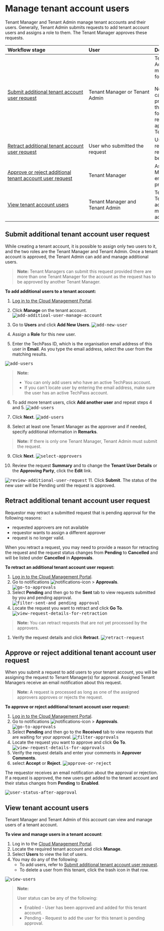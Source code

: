 # Manage tenant account users
Tenant Manager and Tenant Admin manage tenant accounts and their users. Generally, Tenant Admin submits requests to add tenant account users and assigns a role to them. The Tenant Manager approves these requests.

| <div style="width:250px">Workflow stage</div>  | <div style="width:200px">User</div> | <div style="width:200px">Description</div> |
| :------------------------------------------ |:-------------| :------------- |
| [Submit additional tenant account user request](#submit-additional-tenant-account-user-request) | Tenant Manager or Tenant Admin | Tenant Manager or Tenant Admin can add and manage additional users for the account. <br><br> Note: Tenant Managers can submit this request provided there are more than one Tenant Manager for the account as the request has to be approved by another Tenant Manager|
| [Retract additional tenant account user request](#retract-additional-tenant-account-user-request) | User who submitted the request | User who submitted the request can cancel a request as long as it is not been processed. |
| [Approve or reject additional tenant account user request](#approve-or-reject-additional-tenant-account-user-request)| Tenant Manager | Assigned Tenant Managers receive an email notification to process the request.|
| [View tenant account users](#view-tenant-account-users) | Tenant Manager and Tenant Admin | Tenant Manager and Tenant Admin of this account can view and manage users of a tenant account.|

## Submit additional tenant account user request
While creating a tenant account, it is possible to assign only two users to it, and the two roles are the Tenant Manager and Tenant Admin. Once a tenant account is approved, the Tenant Admin can add and manage additional users.

> **Note:** Tenant Managers can submit this request provided there are more than one Tenant Manager for the account as the request has to be approved by another Tenant Manager.

**To add additional users to a tenant account:**

1. [Log in to the Cloud Management Portal](log-in-to-cmp).
2. Click **Manage** on the tenant account.
<kbd>![add-additioal-user-manage-account](images/add-additioal-user-manage-account.png)</kbd>
3. Go to **Users** and click **Add New Users**.
<kbd>![add-new-user](images/add-new-user.png)</kbd>

4. Assign a **Role** for this new user.
5. Enter the TechPass ID, which is the organisation email address of this user in **Email**. As you type the email address, select the user from the matching results.

  <kbd>![add-users](images/add-users-02.png)</kbd>

  > **Note:**
  >
  >- You can only add users who have an active TechPass account.
  >- If you can't locate user by entering the email address, make sure the user has an active TechPass account.

6. To add more tenant users, click **Add another user** and repeat steps 4 and 5.
<kbd>![add-users](images/add-users-01.png)</kbd>

7. Click **Next**.
<kbd>![add-users](images/add-users-03.png)</kbd>

8. Select at least one Tenant Manager as the approver and if needed, specify additional information in **Remarks**.
  > **Note:** If there is only one Tenant Manager, Tenant Admin must submit the request.

9. Click **Next**.
 <kbd>![select-approvers](images/select-approvers-01.png)</kbd>

10. Review the request **Summary** and to change the **Tenant User Details** or the **Approving Party**, click the **Edit** link.

  <kbd>![review-additional-user-request](images/review-additional-user-request.png)</kbd>
11. Click **Submit**. The status of the new user will be Pending until the request is approved.

## Retract additional tenant account user request
Requestor may retract a submitted request that is pending approval for the following reasons:
- requested approvers are not available
- requestor wants to assign a different approver
- request is no longer valid.

When you retract a request, you may need to provide a reason for retracting the request and the request status changes from **Pending** to **Cancelled** and will be listed under **Cancelled** in **Approvals**.

**To retract an additional tenant account user request:**
1. [Log in to the Cloud Management Portal](log-in-to-cmp).
1. Go to notifications ![notifications-icon](images/notifications-icon.png) > **Approvals**.
<kbd>![go-to-approvals](images/go-to-approvals.png)</kbd>
1. Select **Pending** and then go to the **Sent** tab to view requests submitted by you and pending approval.
<kbd>![filter-sent-and pending approval](images/filter-sent.png)</kbd>
1. Locate the request you want to retract and click **Go To**.
<kbd>![view-request-details-for-retraction](images/view-request-details-for-retraction.png)</kbd>
> **Note:**
> You can retract requests that are not yet processed by the approvers.

1. Verify the request details and click **Retract**.
<kbd>![retract-request](images/retract-request.png)</kbd>

## Approve or reject additional tenant account user request
When you submit a request to add users to your tenant account, you will be assigning the request to Tenant Manager(s) for approval. Assigned Tenant Managers receive an email notification about this request.

> **Note:**
> A request is processed as long as one of the assigned approvers approves or rejects the request.

**To approve or reject additional tenant account user request:**

1. [Log in to the Cloud Management Portal](log-in-to-cmp).
1. Go to notifications ![notifications-icon](images/notifications-icon.png) > **Approvals**.
<kbd>![go-to-approvals](images/go-to-approvals.png)</kbd>
1. Select **Pending** and then go to the **Received** tab to view requests that are waiting for your approval.
<kbd>![filter-approvals](images/filter-approvals.png)</kbd>
1. Locate the request you want to approve and click **Go To**.
<kbd>![view-request-details-for-approvals](images/view-request-details-for-approvals.png)</kbd>
1. Verify the request details and enter your comments in **Approver Comments**.
1. select **Accept** or **Reject**.
<kbd>![approve-or-reject](images/approve-or-reject.png)</kbd>

  The requestor receives an email notification about the approval or rejection. If a request is approved, the new users get added to the tenant account and their status changes from **Pending** to **Enabled**.

  <kbd>![user-status-after-approval](images/user-status-after-approval.png)</kbd>

## View tenant account users
Tenant Manager and Tenant Admin of this account can view and manage users of a tenant account.

**To view and manage users in a tenant account**:
1. Log in to the [Cloud Management Portal](log-in-to-cmp).
2. Locate the required tenant account and click **Manage**.
3. Select **Users** to view the list of users.
4. You may do any of the following:
   - To add users, refer to [Submit additional tenant account user request](#submit-additional-tenant-account-user-request).
   - To delete a user from this tenant, click the trash icon in that row.

<kbd>![view-users](images/view-users.png)</kbd>   


> **Note:**
>
> User status can be any of the following:
>- Enabled - User has been approved and added for this tenant account.
>- Pending - Request to add the user for this tenant is pending approval.   
